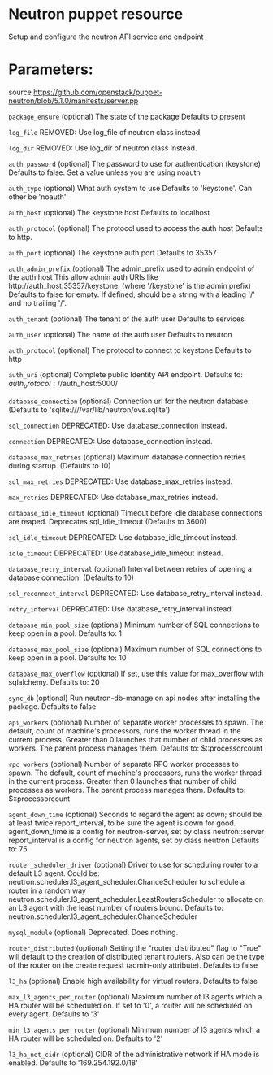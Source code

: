 # Neutron puppet resource

Setup and configure the neutron API service and endpoint

# Parameters:

source https://github.com/openstack/puppet-neutron/blob/5.1.0/manifests/server.pp

 ``package_ensure``
   (optional) The state of the package
   Defaults to present

 ``log_file``
   REMOVED: Use log_file of neutron class instead.

 ``log_dir``
   REMOVED: Use log_dir of neutron class instead.

 ``auth_password``
   (optional) The password to use for authentication (keystone)
   Defaults to false. Set a value unless you are using noauth

 ``auth_type``
   (optional) What auth system to use
   Defaults to 'keystone'. Can other be 'noauth'

 ``auth_host``
   (optional) The keystone host
   Defaults to localhost

 ``auth_protocol``
   (optional) The protocol used to access the auth host
   Defaults to http.

 ``auth_port``
   (optional) The keystone auth port
   Defaults to 35357

 ``auth_admin_prefix``
   (optional) The admin_prefix used to admin endpoint of the auth host
   This allow admin auth URIs like http://auth_host:35357/keystone.
   (where '/keystone' is the admin prefix)
   Defaults to false for empty. If defined, should be a string with a leading '/' and no trailing '/'.

 ``auth_tenant``
   (optional) The tenant of the auth user
   Defaults to services

 ``auth_user``
   (optional) The name of the auth user
   Defaults to neutron

 ``auth_protocol``
   (optional) The protocol to connect to keystone
   Defaults to http

 ``auth_uri``
   (optional) Complete public Identity API endpoint.
   Defaults to: $auth_protocol://$auth_host:5000/

 ``database_connection``
   (optional) Connection url for the neutron database.
   (Defaults to 'sqlite:////var/lib/neutron/ovs.sqlite')

 ``sql_connection``
   DEPRECATED: Use database_connection instead.

 ``connection``
   DEPRECATED: Use database_connection instead.

 ``database_max_retries``
   (optional) Maximum database connection retries during startup.
   (Defaults to 10)

 ``sql_max_retries``
   DEPRECATED: Use database_max_retries instead.

 ``max_retries``
   DEPRECATED: Use database_max_retries instead.

 ``database_idle_timeout``
   (optional) Timeout before idle database connections are reaped.
   Deprecates sql_idle_timeout
   (Defaults to 3600)

 ``sql_idle_timeout``
   DEPRECATED: Use database_idle_timeout instead.

 ``idle_timeout``
   DEPRECATED: Use database_idle_timeout instead.

 ``database_retry_interval``
   (optional) Interval between retries of opening a database connection.
   (Defaults to 10)

 ``sql_reconnect_interval``
   DEPRECATED: Use database_retry_interval instead.

 ``retry_interval``
   DEPRECATED: Use database_retry_interval instead.

 ``database_min_pool_size``
   (optional) Minimum number of SQL connections to keep open in a pool.
   Defaults to: 1

 ``database_max_pool_size``
   (optional) Maximum number of SQL connections to keep open in a pool.
   Defaults to: 10

 ``database_max_overflow``
   (optional) If set, use this value for max_overflow with sqlalchemy.
   Defaults to: 20

 ``sync_db``
   (optional) Run neutron-db-manage on api nodes after installing the package.
   Defaults to false

 ``api_workers``
   (optional) Number of separate worker processes to spawn.
   The default, count of machine's processors, runs the worker thread in the
   current process.
   Greater than 0 launches that number of child processes as workers.
   The parent process manages them.
   Defaults to: $::processorcount

 ``rpc_workers``
   (optional) Number of separate RPC worker processes to spawn.
   The default, count of machine's processors, runs the worker thread in the
   current process.
   Greater than 0 launches that number of child processes as workers.
   The parent process manages them.
   Defaults to: $::processorcount

 ``agent_down_time``
   (optional) Seconds to regard the agent as down; should be at least twice
   report_interval, to be sure the agent is down for good.
   agent_down_time is a config for neutron-server, set by class neutron::server
   report_interval is a config for neutron agents, set by class neutron
   Defaults to: 75

 ``router_scheduler_driver``
   (optional) Driver to use for scheduling router to a default L3 agent. Could be:
   neutron.scheduler.l3_agent_scheduler.ChanceScheduler to schedule a router in a random way
   neutron.scheduler.l3_agent_scheduler.LeastRoutersScheduler to allocate on an L3 agent with the least number of routers bound.
   Defaults to: neutron.scheduler.l3_agent_scheduler.ChanceScheduler

 ``mysql_module``
   (optional) Deprecated. Does nothing.

 ``router_distributed``
   (optional) Setting the "router_distributed" flag to "True" will default to the creation
   of distributed tenant routers.
   Also can be the type of the router on the create request (admin-only attribute).
   Defaults to false

 ``l3_ha``
   (optional) Enable high availability for virtual routers.
   Defaults to false

 ``max_l3_agents_per_router``
   (optional) Maximum number of l3 agents which a HA router will be scheduled on. If set to '0', a router will be scheduled on every agent.
   Defaults to '3'

 ``min_l3_agents_per_router``
   (optional) Minimum number of l3 agents which a HA router will be scheduled on.
   Defaults to '2'

 ``l3_ha_net_cidr``
   (optional) CIDR of the administrative network if HA mode is enabled.
   Defaults to '169.254.192.0/18'